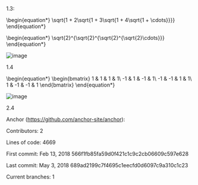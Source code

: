1.3:

\begin{equation*}
\sqrt{1 + 2\sqrt{1 + 3\sqrt{1 + 4\sqrt{1 + \cdots}}}}
\end{equation*}

\begin{equation*}
\sqrt{2}^{\sqrt{2}^{\sqrt{2}^{\sqrt{2}\cdots}}}
\end{equation*}

![image](https://user-images.githubusercontent.com/84922621/151596163-d31c9131-5dd6-425e-9cde-38cecd33323d.png)

1.4

\begin{equation*}
\begin{bmatrix}
1 & 1 & 1 & 1\\
-1 & 1 & -1 & 1\\
-1 & -1 & 1 & 1\\
1 & -1 & -1 & 1
\end{bmatrix}
\end{equation*}

![image](https://user-images.githubusercontent.com/84922621/151598128-fd1f9669-2a3c-4c1d-8594-186333554796.png)

2.4

Anchor (https://github.com/anchor-site/anchor):

Contributors: 2

Lines of code: 4669

First commit: Feb 13, 2018 566f1fb85fa59d0f421c1c9c2cb06609c597e628

Last commit: May 3, 2018 689ad2199c7f4695c1eecfd0d6097c9a310c1c23

Current branches: 1
